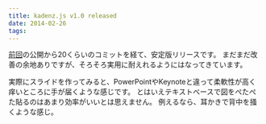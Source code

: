 ```yaml
---
title: kadenz.js v1.0 released
date: 2014-02-26
tags: 
---
```


[前回](http://folioscope.hatenablog.jp/entry/2014/02/17/223515)の公開から20くらいのコミットを経て、安定版リリースです。
まだまだ改善の余地ありですが、そろそろ実用に耐えれるようにはなってきています。

実際にスライドを作ってみると、PowerPointやKeynoteと違って柔軟性が高く痒いところに手が届くような感じです。
とはいえテキストベースで図をぺたぺた貼るのはあまり効率がいいとは思えません。
例えるなら、耳かきで背中を掻くような感じ。

